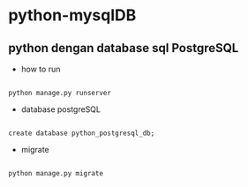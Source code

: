 # python-mysqlDB

## python dengan database sql PostgreSQL

* how to run

```

python manage.py runserver

```


* database postgreSQL

```

create database python_postgresql_db;

```


* migrate

```

python manage.py migrate

```